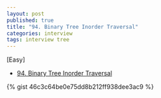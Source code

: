 ```yaml
---
layout: post
published: true
title: "94. Binary Tree Inorder Traversal"
categories: interview
tags: interview tree
---
```


[Easy]

- [94. Binary Tree Inorder Traversal](https://leetcode.com/problems/binary-tree-inorder-traversal/)

{% gist 46c3c64be0e75dd8b212ff938dee3ac9 %}